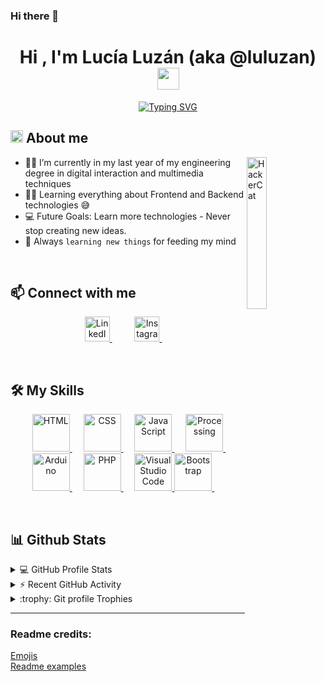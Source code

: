 ### Hi there 👋


<h1 align="center">
    Hi , I'm Lucía Luzán (aka @luluzan) <img src="https://media.giphy.com/media/hvRJCLFzcasrR4ia7z/giphy.gif" width="35">
</h1>

<p align="center">
     <a href="https://git.io/typing-svg"><img src="https://readme-typing-svg.demolab.com?font=Omnes&pause=1000&color=A12B95&background=B9EFFFA7&center=true&width=435&lines=Welcome+to+my+README++%3A);Bienvenid%40s+a+mi+README++++++%5E_%5E" alt="Typing SVG" /></a>
</p>

## <img alt="hi-star" src="https://media.giphy.com/media/ObNTw8Uzwy6KQ/giphy.gif" width="20"> About me

<img width="25%" align="right" alt="HackerCat" src="https://media.giphy.com/media/q6RoNkLlFNjaw/giphy.gif" />

- 👨‍💻 I’m currently in my last year of my engineering degree in digital interaction and multimedia techniques
- :woman_student: Learning everything about Frontend and Backend technologies 😅
- :computer: Future Goals: Learn more technologies - Never stop creating new ideas.
- :brain: Always `learning new things` for feeding my mind

<br>

## :mailbox: Connect with me
<p align="center">
    <a href="https://es.linkedin.com/">
      <img width="40px" src="https://raw.githubusercontent.com/rahuldkjain/github-profile-readme-generator/master/src/images/icons/Social/linked-in-alt.svg" alt="LinkedIn"/>
    </a>
    &emsp; 
       &emsp; 
    <a href="https://www.instagram.com/luluzan/">
      <img width="40px" src="https://raw.githubusercontent.com/rahuldkjain/github-profile-readme-generator/master/src/images/icons/Social/instagram.svg" alt="Instagram"/>
    </a>
    &emsp; 
</p>

<br>

## :hammer_and_wrench: My Skills

<p align="center"> 
  &emsp; 
  <a href="https://www.w3.org/html/" target="_blank"> 
   <img alt="HTML" width="60px" src="https://camo.githubusercontent.com/984b2a88651f862c502e3881c6fa5d27f077948241fe49684a0879cae28014e2/68747470733a2f2f63646e2e6a7364656c6976722e6e65742f67682f64657669636f6e732f64657669636f6e2f69636f6e732f68746d6c352f68746d6c352d6f726967696e616c2d776f72646d61726b2e737667">
  </a>   
  &emsp;
  <a href="https://www.w3schools.com/css/" target="_blank">
    <img alt="CSS" width="60px" src="https://camo.githubusercontent.com/7894f44095e8df88e2c12b0f2c91441ca66d029cf10ae3c068362bb9e68d3df9/68747470733a2f2f63646e2e6a7364656c6976722e6e65742f67682f64657669636f6e732f64657669636f6e2f69636f6e732f637373332f637373332d6f726967696e616c2d776f72646d61726b2e737667">
  </a> 
  &emsp;
  <a href="https://developer.mozilla.org/en-US/docs/Web/JavaScript" target="_blank"> 
     <img alt="JavaScript" width="60px" src="https://camo.githubusercontent.com/442c452cb73752bb1914ce03fce2017056d651a2099696b8594ddf5ccc74825e/68747470733a2f2f63646e2e6a7364656c6976722e6e65742f67682f64657669636f6e732f64657669636f6e2f69636f6e732f6a6176617363726970742f6a6176617363726970742d6f726967696e616c2e737667">
  </a>
  &emsp;
    <a href="https://processing.org/" target="_blank"> 
    <img alt="Processing" width="60px" src="PREOCESSING.IMG">
  </a>
   &emsp;
<a href="https://processing.org/" target="_blank"> 
    <img alt="Arduino" width="60px" src="https://logodownload.org/arduino-logo/arduino-logo/">
  </a>
       &emsp;
    <a href="https://www.php.net/manual/en/intro-whatis.php" target="_blank"> 
  <img alt="PHP" width="60px" src="https://camo.githubusercontent.com/9e581761c42b9210538e4727e082b7e1db70a621da3481eb6a348bdb5257af70/68747470733a2f2f63646e2e6a7364656c6976722e6e65742f67682f64657669636f6e732f64657669636f6e2f69636f6e732f7068702f7068702d6f726967696e616c2e737667">
  </a>
  &emsp;
  <a href="#">
    <img alt="Visual Studio Code" width="60px" src="https://user-images.githubusercontent.com/674621/71187801-14e60a80-2280-11ea-94c9-e56576f76baf.png">
  </a>
     <a href="https://getbootstrap.com/" target="_blank"> 
    <img alt="Bootstrap" width="60px" src="https://camo.githubusercontent.com/33377b0d016b02736d9ef409e74be77bce2e6ed2397bf0e505c0792e49f3c6b3/68747470733a2f2f63646e2e6a7364656c6976722e6e65742f67682f64657669636f6e732f64657669636f6e2f69636f6e732f626f6f7473747261702f626f6f7473747261702d706c61696e2d776f72646d61726b2e737667">
  </a>
  &emsp;
</p>

<br/>

## 📊 Github Stats

<details>
  <summary>💻 GitHub Profile Stats</summary>

  <br/>

  <p align="center">
      <a href="https://github.com/anuraghazra/github-readme-stats"><img alt="elegarmi's Github Stats" src="https://github-readme-stats.vercel.app/api?username=elegarmi&show_icons=true&count_private=true&theme=chalk" height="192px"/></a>
  </p>
  <p align="center">
      <img src="https://github-readme-stats.vercel.app/api/top-langs?username=elegarmi&langs_count=10&show_icons=true&locale=en&layout=compact&theme=chalk" alt="elegarmi" height="192px"/></p>
  </p>
</details>

<details>
  <summary>⚡ Recent GitHub Activity</summary>
  
  <br/>

  <p align="center">
    <a href="https://github.com/elegarmi"><img alt="elegarmi's Activity Graph" src="https://activity-graph.herokuapp.com/graph?username=elegarmi&custom_title=elegarmi's%20Contribution%20Graph&theme=react-dark" /></a>
  </p>
</details>

<details>
  <summary>:trophy: Git profile Trophies</summary>

  <br/>

  <p align="center">
    <a href="https://github.com/ryo-ma/github-profile-trophy">
        <img src="https://github-profile-trophy.vercel.app/?username=elegarmi&layout=compact&theme=chalk" alt="elegarmi profile trophies" />
    </a>
  </p>

</details>


-----
### Readme credits: 
[Emojis](https://github.com/ikatyang/emoji-cheat-sheet/blob/master/README.md)
<br>
[Readme examples](https://github.com/durgeshsamariya/awesome-github-profile-readme-templates)

